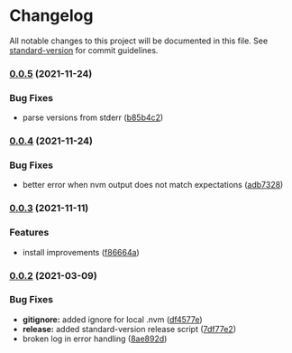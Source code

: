 # Changelog

All notable changes to this project will be documented in this file. See [standard-version](https://github.com/conventional-changelog/standard-version) for commit guidelines.

### [0.0.5](https://github.com/wesleytodd/nvmjs/compare/v0.0.4...v0.0.5) (2021-11-24)


### Bug Fixes

* parse versions from stderr ([b85b4c2](https://github.com/wesleytodd/nvmjs/commit/b85b4c2f096f48fb3780cbaf8d28fa788883c39e))

### [0.0.4](https://github.com/wesleytodd/nvmjs/compare/v0.0.3...v0.0.4) (2021-11-24)


### Bug Fixes

* better error when nvm output does not match expectations ([adb7328](https://github.com/wesleytodd/nvmjs/commit/adb732886b0fe17b86e52f4f093d891f1f534507))

### [0.0.3](https://github.com/wesleytodd/nvmjs/compare/v0.0.2...v0.0.3) (2021-11-11)


### Features

* install improvements ([f86664a](https://github.com/wesleytodd/nvmjs/commit/f86664a603155e6a1a91c0b2e6cc9eedaa0f8168))

### [0.0.2](https://github.com/wesleytodd/nvmjs/compare/v0.0.1...v0.0.2) (2021-03-09)


### Bug Fixes

* **gitignore:** added ignore for local .nvm ([df4577e](https://github.com/wesleytodd/nvmjs/commit/df4577e95d6111203e15d1b6912b942ff4712a6b))
* **release:** added standard-version release script ([7df77e2](https://github.com/wesleytodd/nvmjs/commit/7df77e224c6e5cd85b6437320f19cf88f77752fd))
* broken log in error handling ([8ae892d](https://github.com/wesleytodd/nvmjs/commit/8ae892d54e189e7d6ec76857a43673cdb2583734))
